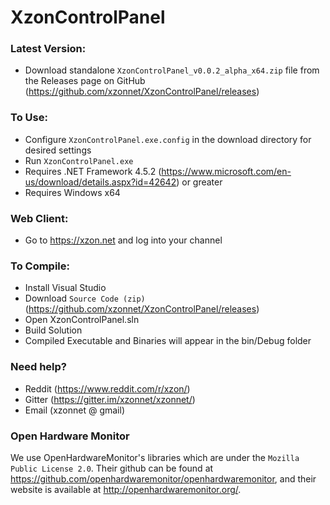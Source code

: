 # XzonControlPanel

### Latest Version:
* Download standalone ```XzonControlPanel_v0.0.2_alpha_x64.zip``` file from the Releases page on GitHub (https://github.com/xzonnet/XzonControlPanel/releases)

### To Use:
* Configure ```XzonControlPanel.exe.config``` in the download directory for desired settings
* Run ```XzonControlPanel.exe```
* Requires .NET Framework 4.5.2 (https://www.microsoft.com/en-us/download/details.aspx?id=42642) or greater
* Requires Windows x64

### Web Client:
* Go to https://xzon.net and log into your channel

### To Compile:
* Install Visual Studio
* Download ```Source Code (zip)``` (https://github.com/xzonnet/XzonControlPanel/releases)
* Open XzonControlPanel.sln
* Build Solution
* Compiled Executable and Binaries will appear in the bin/Debug folder

### Need help?
* Reddit (https://www.reddit.com/r/xzon/)
* Gitter (https://gitter.im/xzonnet/xzonnet/)
* Email (xzonnet @ gmail)

### Open Hardware Monitor
We use OpenHardwareMonitor's libraries which are under the ```Mozilla Public License 2.0```. Their github can be found at https://github.com/openhardwaremonitor/openhardwaremonitor, and their website is available at http://openhardwaremonitor.org/.
